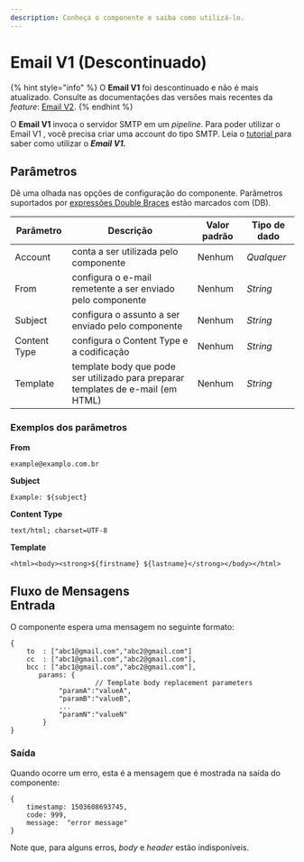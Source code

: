 ```yaml
---
description: Conheça o componente e saiba como utilizá-lo.
---
```


# Email V1 (Descontinuado)

{% hint style="info" %}
O **Email V1** foi descontinuado e não é mais atualizado. Consulte as documentações das versões mais recentes da _feature_: [Email V2](https://docs.digibee.com/documentation/v/pt-br/components/web-protocols/email-v2).&#x20;
{% endhint %}

O **Email V1** invoca o servidor SMTP em um _pipeline_. Para poder utilizar o Email V1 , você precisa criar uma account do tipo SMTP. Leia o [tutorial ](https://docs.digibee.com/documentation/v/pt-br/components/web-protocols/email-v1/email-v1-exemplos-de-uso)para saber como utilizar o _**Email V1.**_&#x20;

## Parâmetros

Dê uma olhada nas opções de configuração do componente. Parâmetros suportados por [expressões Double Braces](https://docs.digibee.com/documentation/v/pt-br/build/double-braces) estão marcados com (DB).

| Parâmetro    | Descrição                                                                        | Valor padrão | Tipo de dado |
| ------------ | -------------------------------------------------------------------------------- | ------------ | ------------ |
| Account      | conta a ser utilizada pelo componente                                            | Nenhum       | _Qualquer_   |
| From         | configura o e-mail remetente a ser enviado pelo componente                       | Nenhum       | _String_     |
| Subject      | configura o assunto a ser enviado pelo componente                                | Nenhum       | _String_     |
| Content Type | configura o Content Type e a codificação                                         | Nenhum       | _String_     |
| Template     | template body que pode ser utilizado para preparar templates de e-mail (em HTML) | Nenhum       | _String_     |

### **Exemplos dos parâmetros**

**From**

```
example@examplo.com.br
```

**Subject**

```
Example: ${subject}
```

**Content Type**

```
text/html; charset=UTF-8
```

**Template**

```
<html><body><strong>${firstname} ${lastname}</strong></body></html>
```

Fluxo de Mensagens\
Entrada <a href="#fluxo-de-mensagens" id="fluxo-de-mensagens"></a>
------------------------------------------------------------------

O componente espera uma mensagem no seguinte formato:

```
{
    to  : ["abc1@gmail.com","abc2@gmail.com"]
    cc  : ["abc1@gmail.com","abc2@gmail.com"],
    bcc : ["abc1@gmail.com","abc2@gmail.com"],
	   params: { 
                     // Template body replacement parameters
			"paramA":"valueA",
			"paramB":"valueB",
			...
			"paramN":"valueN"
		}
}
```

### Saída <a href="#sada" id="sada"></a>

Quando ocorre um erro, esta é a mensagem que é mostrada na saída do componente:

```
{
    timestamp: 1503608693745,
    code: 999,
    message:  "error message"
}
```

Note que, para alguns erros, _body_ e _header_ estão indisponíveis.
